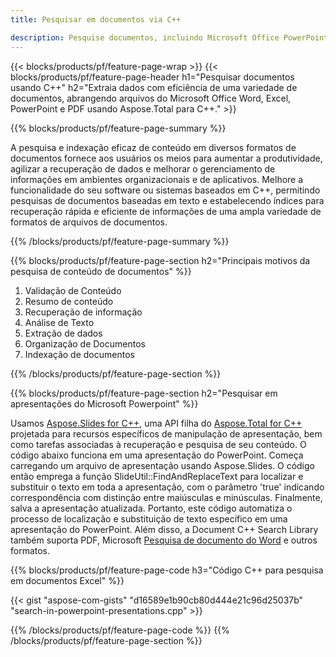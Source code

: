 ```yaml
---
title: Pesquisar em documentos via C++ 

description: Pesquise documentos, incluindo Microsoft Office PowerPoint, Excel, Word, PDF e muito mais, por meio de seu aplicativo baseado em C++.
---
```


{{< blocks/products/pf/feature-page-wrap >}}
{{< blocks/products/pf/feature-page-header h1="Pesquisar documentos usando C++" h2="Extraia dados com eficiência de uma variedade de documentos, abrangendo arquivos do Microsoft Office Word, Excel, PowerPoint e PDF usando Aspose.Total para C++." >}}

{{% blocks/products/pf/feature-page-summary %}}

A pesquisa e indexação eficaz de conteúdo em diversos formatos de documentos fornece aos usuários os meios para aumentar a produtividade, agilizar a recuperação de dados e melhorar o gerenciamento de informações em ambientes organizacionais e de aplicativos. Melhore a funcionalidade do seu software ou sistemas baseados em C++, permitindo pesquisas de documentos baseadas em texto e estabelecendo índices para recuperação rápida e eficiente de informações de uma ampla variedade de formatos de arquivos de documentos.

{{% /blocks/products/pf/feature-page-summary  %}}

{{% blocks/products/pf/feature-page-section  h2="Principais motivos da pesquisa de conteúdo de documentos" %}}

1. Validação de Conteúdo 
1. Resumo de conteúdo 
1. Recuperação de informação
1. Análise de Texto
1. Extração de dados 
1. Organização de Documentos
1. Indexação de documentos 



{{% /blocks/products/pf/feature-page-section %}}

{{% blocks/products/pf/feature-page-section  h2="Pesquisar em apresentações do Microsoft Powerpoint" %}}

Usamos [Aspose.Slides for C++](https://products.aspose.com/slides/cpp/), uma API filha do [Aspose.Total for C++](https://products.aspose.com/total/cpp/) projetada para recursos específicos de manipulação de apresentação, bem como tarefas associadas à recuperação e pesquisa de seu conteúdo. O código abaixo funciona em uma apresentação do PowerPoint. Começa carregando um arquivo de apresentação usando Aspose.Slides. O código então emprega a função SlideUtil::FindAndReplaceText para localizar e substituir o texto em toda a apresentação, com o parâmetro 'true' indicando correspondência com distinção entre maiúsculas e minúsculas. Finalmente, salva a apresentação atualizada. Portanto, este código automatiza o processo de localização e substituição de texto específico em uma apresentação do PowerPoint. Além disso, a Document C++ Search Library também suporta PDF, Microsoft [Pesquisa de documento do Word](https://products.aspose.com/total/cpp/search/word/) e outros formatos.

{{% blocks/products/pf/feature-page-code h3="Código C++ para pesquisa em documentos Excel" %}}

{{< gist "aspose-com-gists" "d16589e1b90cb80d444e21c96d25037b" "search-in-powerpoint-presentations.cpp" >}}

{{% /blocks/products/pf/feature-page-code  %}}
{{% /blocks/products/pf/feature-page-section %}}